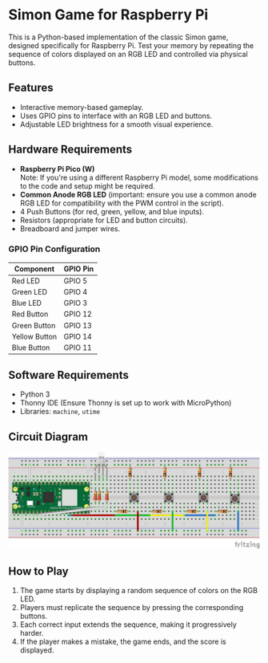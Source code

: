 # Simon Game for Raspberry Pi

This is a Python-based implementation of the classic Simon game, designed specifically for Raspberry Pi. Test your memory by repeating the sequence of colors displayed on an RGB LED and controlled via physical buttons.

## Features

- Interactive memory-based gameplay.
- Uses GPIO pins to interface with an RGB LED and buttons.
- Adjustable LED brightness for a smooth visual experience.

## Hardware Requirements

- **Raspberry Pi Pico (W)**
<br>Note: If you're using a different Raspberry Pi model, some modifications to the code and setup might be required.
- **Common Anode RGB LED** (important: ensure you use a common anode RGB LED for compatibility with the PWM control in the script).
- 4 Push Buttons (for red, green, yellow, and blue inputs).
- Resistors (appropriate for LED and button circuits).
- Breadboard and jumper wires.

### GPIO Pin Configuration

| Component     | GPIO Pin      |
|---------------|---------------|
| Red LED       | GPIO 5        |
| Green LED     | GPIO 4        |
| Blue LED      | GPIO 3        |
| Red Button    | GPIO 12       |
| Green Button  | GPIO 13       |
| Yellow Button | GPIO 14       |
| Blue Button   | GPIO 11       |

## Software Requirements

- Python 3
- Thonny IDE (Ensure Thonny is set up to work with MicroPython)
- Libraries: `machine`, `utime`

## Circuit Diagram

![Breadboard Circuit Diagram](simon_circuit_diagram.png)


## How to Play

1. The game starts by displaying a random sequence of colors on the RGB LED.
2. Players must replicate the sequence by pressing the corresponding buttons.
3. Each correct input extends the sequence, making it progressively harder.
4. If the player makes a mistake, the game ends, and the score is displayed.

